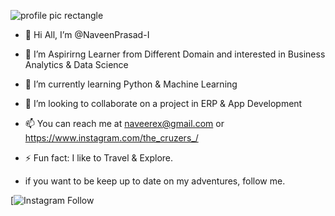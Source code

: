![profile pic rectangle ](https://github.com/user-attachments/assets/deefc6ef-a333-461b-bd4d-e0e520b0e0a7)


- 👋 Hi All, I’m @NaveenPrasad-I
- 👀 I’m Aspirirng Learner from Different Domain and interested in Business Analytics & Data Science
- 🌱 I’m currently learning Python & Machine Learning
- 💞️ I’m looking to collaborate on a project in ERP & App Development
- 📫 You can reach me at naveerex@gmail.com or https://www.instagram.com/the_cruzers_/
- ⚡ Fun fact: I like to Travel & Explore.

- if you want to be keep up to date on my adventures, follow me.

[![Instagram Follow](https://www.instagram.com/the_cruzers_/)

<!---
NaveenPrasad-I/NaveenPrasad-I is a ✨ special ✨ repository because its `README.md` (this file) appears on your GitHub profile.
You can click the Preview link to take a look at your changes.
--->
